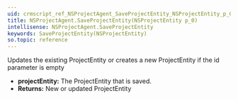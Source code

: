 ```yaml
---
uid: crmscript_ref_NSProjectAgent_SaveProjectEntity_NSProjectEntity_p_0
title: NSProjectAgent.SaveProjectEntity(NSProjectEntity p_0)
intellisense: NSProjectAgent.SaveProjectEntity
keywords: SaveProjectEntity(NSProjectEntity)
so.topic: reference
---
```



Updates the existing ProjectEntity or creates a new ProjectEntity if the id parameter is empty



* **projectEntity:** The ProjectEntity that is saved.
* **Returns:** New or updated ProjectEntity


